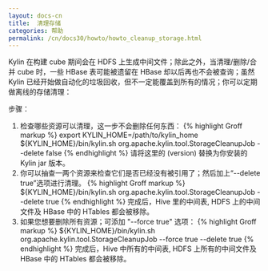 ```yaml
---
layout: docs-cn
title:  清理存储
categories: 帮助
permalink: /cn/docs30/howto/howto_cleanup_storage.html
---
```


Kylin 在构建 cube 期间会在 HDFS 上生成中间文件；除此之外，当清理/删除/合并 cube 时，一些 HBase 表可能被遗留在 HBase 却以后再也不会被查询；虽然 Kylin 已经开始做自动化的垃圾回收，但不一定能覆盖到所有的情况；你可以定期做离线的存储清理：

步骤：
1. 检查哪些资源可以清理，这一步不会删除任何东西：
{% highlight Groff markup %}
export KYLIN_HOME=/path/to/kylin_home
${KYLIN_HOME}/bin/kylin.sh org.apache.kylin.tool.StorageCleanupJob --delete false
{% endhighlight %}
请将这里的 (version) 替换为你安装的 Kylin jar 版本。
2. 你可以抽查一两个资源来检查它们是否已经没有被引用了；然后加上“--delete true”选项进行清理。
{% highlight Groff markup %}
${KYLIN_HOME}/bin/kylin.sh org.apache.kylin.tool.StorageCleanupJob --delete true
{% endhighlight %}
完成后，Hive 里的中间表, HDFS 上的中间文件及 HBase 中的 HTables 都会被移除。
3. 如果您想要删除所有资源；可添加 "--force true" 选项：
{% highlight Groff markup %}
${KYLIN_HOME}/bin/kylin.sh org.apache.kylin.tool.StorageCleanupJob --force true --delete true
{% endhighlight %}
完成后，Hive 中所有的中间表, HDFS 上所有的中间文件及 HBase 中的 HTables 都会被移除。
